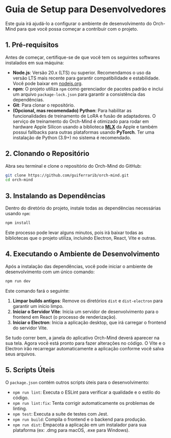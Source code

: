 # Guia de Setup para Desenvolvedores

Este guia irá ajudá-lo a configurar o ambiente de desenvolvimento do Orch-Mind para que você possa começar a contribuir com o projeto.

## 1. Pré-requisitos

Antes de começar, certifique-se de que você tem os seguintes softwares instalados em sua máquina:

- **Node.js**: Versão 20.x (LTS) ou superior. Recomendamos o uso da versão LTS mais recente para garantir compatibilidade e estabilidade. Você pode baixar em [nodejs.org](https://nodejs.org/).
- **npm**: O projeto utiliza `npm` como gerenciador de pacotes padrão e inclui um arquivo `package-lock.json` para garantir a consistência das dependências.
- **Git**: Para clonar o repositório.
- **(Opcional, mas recomendado) Python**: Para habilitar as funcionalidades de treinamento de LoRA e fusão de adaptadores. O serviço de treinamento do Orch-Mind é otimizado para rodar em hardware Apple Silicon usando a biblioteca **[MLX](https://github.com/ml-explore/mlx)** da Apple e também possui fallbacks para outras plataformas usando **PyTorch**. Ter uma instalação de Python (3.9+) no sistema é recomendado.

## 2. Clonando o Repositório

Abra seu terminal e clone o repositório do Orch-Mind do GitHub:

```bash
git clone https://github.com/guiferrarib/orch-mind.git
cd orch-mind
```

## 3. Instalando as Dependências

Dentro do diretório do projeto, instale todas as dependências necessárias usando `npm`:

```bash
npm install
```

Este processo pode levar alguns minutos, pois irá baixar todas as bibliotecas que o projeto utiliza, incluindo Electron, React, Vite e outras.

## 4. Executando o Ambiente de Desenvolvimento

Após a instalação das dependências, você pode iniciar o ambiente de desenvolvimento com um único comando:

```bash
npm run dev
```

Este comando fará o seguinte:

1. **Limpar builds antigos**: Remove os diretórios `dist` e `dist-electron` para garantir um início limpo.
2. **Iniciar o Servidor Vite**: Inicia um servidor de desenvolvimento para o frontend em React (o processo de renderização).
3. **Iniciar o Electron**: Inicia a aplicação desktop, que irá carregar o frontend do servidor Vite.

Se tudo correr bem, a janela do aplicativo Orch-Mind deverá aparecer na sua tela. Agora você está pronto para fazer alterações no código. O Vite e o Electron irão recarregar automaticamente a aplicação conforme você salva seus arquivos.

## 5. Scripts Úteis

O `package.json` contém outros scripts úteis para o desenvolvimento:

- `npm run lint`: Executa o ESLint para verificar a qualidade e o estilo do código.
- `npm run lint:fix`: Tenta corrigir automaticamente os problemas de linting.
- `npm test`: Executa a suíte de testes com Jest.
- `npm run build`: Compila o frontend e o backend para produção.
- `npm run dist`: Empacota a aplicação em um instalador para sua plataforma (ex: .dmg para macOS, .exe para Windows).
